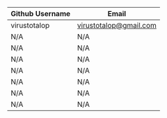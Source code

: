 |Github Username       | Email                               |
|----------------------|-------------------------------------|
| virustotalop         | virustotalop@gmail.com              |
| N/A                  | N/A                                 |
| N/A                  | N/A                                 |
| N/A                  | N/A                                 |
| N/A                  | N/A                                 |
| N/A                  | N/A                                 |
| N/A                  | N/A                                 |
| N/A                  | N/A                                 |
